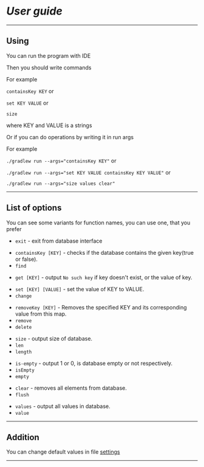 # *User guide*  

---

## Using

You can run the program with IDE

Then you should write commands

For example

```containsKey KEY``` or

```set KEY VALUE``` or

```size```

where KEY and VALUE is a strings

Or if you can do operations by writing it in run args

For example

```./gradlew run --args="containsKey KEY"``` or

```./gradlew run --args="set KEY VALUE containsKey KEY VALUE"``` or 

```./gradlew run --args="size values clear"```

---

## List of options

You can see some variants for function names, you can use one, that you prefer

+ ```exit``` - exit from database interface

* ```containsKey [KEY]``` - checks if the database contains the given key(true or false).
* ```find```

+ ```get [KEY]``` - output ```No such key``` if key doesn't exist, or the value of key.

* ```set [KEY] [VALUE]``` - set the value of KEY to VALUE.
* ```change```

+ ```removeKey [KEY]``` - Removes the specified KEY and its corresponding value from this map.
+ ```remove```
+ ```delete```

* ```size``` - output size of database.
* ```len```
* ```length```

+ ```is-empty``` - output 1 or 0, is database empty or not respectively.
+ ```isEmpty```
+ ```empty```

* ```clear``` - removes all elements from database.
* ```flush```

+ ```values``` - output all values in database.
+ ```value```
---

## Addition

You can change default values in file [settings](settings)

---
